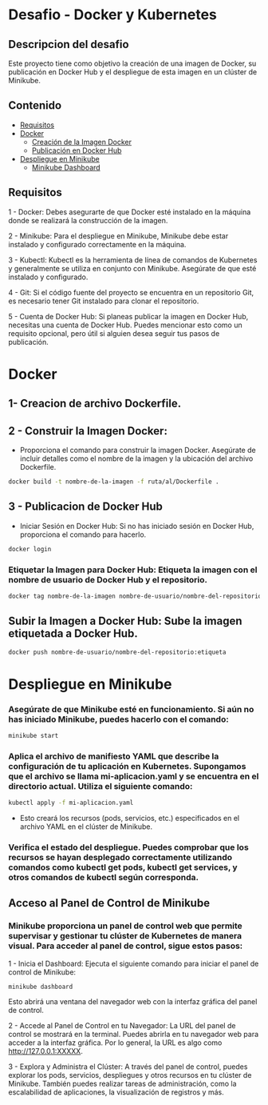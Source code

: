 # Desafio - Docker y Kubernetes

## Descripcion del desafio

Este proyecto tiene como objetivo la creación de una imagen de Docker, su publicación en Docker Hub y el despliegue de esta imagen en un clúster de Minikube.

## Contenido

- [Requisitos](#requisitos)
- [Docker](#Docker)
  - [Creación de la Imagen Docker](#creación-de-la-imagen-docker)
  - [Publicación en Docker Hub](#publicación-en-docker-hub)
- [Despliegue en Minikube](#despliegue-en-minikube)
  - [Minikube Dashboard](#dashboardminikube)

## Requisitos

1 - Docker: Debes asegurarte de que Docker esté instalado en la máquina donde se realizará la construcción de la imagen.

2 - Minikube: Para el despliegue en Minikube, Minikube debe estar instalado y configurado correctamente en la máquina.

3 - Kubectl: Kubectl es la herramienta de línea de comandos de Kubernetes y generalmente se utiliza en conjunto con Minikube. Asegúrate de que esté instalado y configurado.

4 - Git: Si el código fuente del proyecto se encuentra en un repositorio Git, es necesario tener Git instalado para clonar el repositorio.

5 - Cuenta de Docker Hub: Si planeas publicar la imagen en Docker Hub, necesitas una cuenta de Docker Hub. Puedes mencionar esto como un requisito opcional, pero útil si alguien desea seguir tus pasos de publicación.



# Docker

## 1- Creacion de archivo Dockerfile.

## 2 - Construir la Imagen Docker: 
- Proporciona el comando para construir la imagen Docker. Asegúrate de incluir detalles como el nombre de la imagen y la ubicación del archivo Dockerfile.


```bash
docker build -t nombre-de-la-imagen -f ruta/al/Dockerfile .
```

## 3 - Publicacion de Docker Hub
- Iniciar Sesión en Docker Hub: Si no has iniciado sesión en Docker Hub, proporciona el comando para hacerlo.

```bash
docker login
```
### Etiquetar la Imagen para Docker Hub: Etiqueta la imagen con el nombre de usuario de Docker Hub y el repositorio.

```bash
docker tag nombre-de-la-imagen nombre-de-usuario/nombre-del-repositorio:etiqueta
```

## Subir la Imagen a Docker Hub: Sube la imagen etiquetada a Docker Hub.

```bash
docker push nombre-de-usuario/nombre-del-repositorio:etiqueta
```

# Despliegue en Minikube

### Asegúrate de que Minikube esté en funcionamiento. Si aún no has iniciado Minikube, puedes hacerlo con el comando:

```bash
minikube start
```

### Aplica el archivo de manifiesto YAML que describe la configuración de tu aplicación en Kubernetes. Supongamos que el archivo se llama mi-aplicacion.yaml y se encuentra en el directorio actual. Utiliza el siguiente comando:

```bash
kubectl apply -f mi-aplicacion.yaml
```

- Esto creará los recursos (pods, servicios, etc.) especificados en el archivo YAML en el clúster de Minikube.

### Verifica el estado del despliegue. Puedes comprobar que los recursos se hayan desplegado correctamente utilizando comandos como kubectl get pods, kubectl get services, y otros comandos de kubectl según corresponda.

## Acceso al Panel de Control de Minikube

### Minikube proporciona un panel de control web que permite supervisar y gestionar tu clúster de Kubernetes de manera visual. Para acceder al panel de control, sigue estos pasos:

1 - Inicia el Dashboard: Ejecuta el siguiente comando para iniciar el panel de control de Minikube:

```bash
minikube dashboard
```
Esto abrirá una ventana del navegador web con la interfaz gráfica del panel de control.

2 - Accede al Panel de Control en tu Navegador: La URL del panel de control se mostrará en la terminal. Puedes abrirla en tu navegador web para acceder a la interfaz gráfica. Por lo general, la URL es algo como http://127.0.0.1:XXXXX.

3 - Explora y Administra el Clúster: A través del panel de control, puedes explorar los pods, servicios, despliegues y otros recursos en tu clúster de Minikube. También puedes realizar tareas de administración, como la escalabilidad de aplicaciones, la visualización de registros y más.